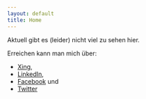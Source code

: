 ```yaml
---
layout: default
title: Home
---
```


Aktuell gibt es (leider) nicht viel zu sehen hier. 

Erreichen kann man mich über:

* [Xing](https://www.xing.com/profile/Peter_Simon5), 
* [LinkedIn](http://de.linkedin.com/pub/peter-simon/2b/940/378/),
* [Facebook](https://www.facebook.com) und 
* [Twitter](https://twitter.com/no_tomato_)



